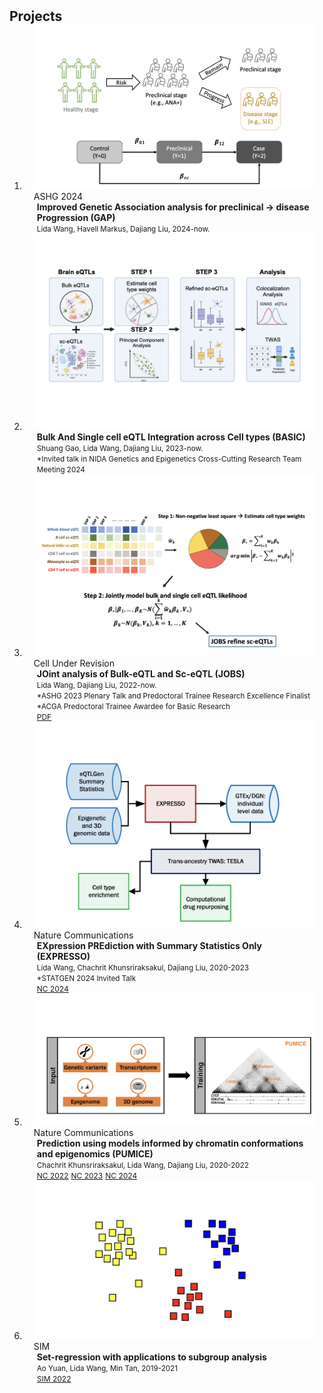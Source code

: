 <h2 id="publications" style="margin: 2px 0px -15px;"> Projects</h2>

<div class="publications">
<ol class="bibliography">

<li>
<div class="pub-row">

  <div class="col-sm-3 abbr" style="position: relative;padding-right: 15px;padding-left: 15px;">
    <img src="assets/gap.png" class="teaser img-fluid z-depth-1">
    <abbr class="badge">ASHG 2024</abbr>
  </div>

  <div class="col-sm-9" style="position: relative;padding-right: 15px;padding-left: 20px;">
    <div class="title"><strong>Improved Genetic Association analysis for preclinical -> disease Progression (GAP)</strong></div>
    <div class="author"><small>Lida Wang, Havell Markus, Dajiang Liu, 2024-now. </small></div>
  </div>
</div>
</li>


<li>
<div class="pub-row">

  <div class="col-sm-3 abbr" style="position: relative;padding-right: 15px;padding-left: 15px;">
    <img src="assets/basic.png" class="teaser img-fluid z-depth-1">
    <abbr class="badge"> </abbr>
  </div>

  <div class="col-sm-9" style="position: relative;padding-right: 15px;padding-left: 20px;">
    <div class="title"><strong>Bulk And Single cell eQTL Integration across Cell types (BASIC)</strong></div>
    <div class="author"><small>Shuang Gao, Lida Wang, Dajiang Liu, 2023-now.</small></div>
    <div class="periodical"> <small> *Invited talk in NIDA Genetics and Epigenetics Cross-Cutting Research Team Meeting 2024</small></div>
  </div>
</div>
</li>

<li>
<div class="pub-row">

  <div class="col-sm-3 abbr" style="position: relative;padding-right: 15px;padding-left: 15px;">
    <img src="assets/jobs.png" class="teaser img-fluid z-depth-1">
    <abbr class="badge">Cell Under Revision</abbr>
  </div>

  <div class="col-sm-9" style="position: relative;padding-right: 15px;padding-left: 20px;">
    <div class="title"><strong>JOint analysis of Bulk-eQTL and Sc-eQTL (JOBS)</strong></div>
    <div class="author"><small>Lida Wang, Dajiang Liu, 2022-now. </small></div>
    <div class="periodical"> <small> *ASHG 2023 Plenary Talk and Predoctoral Trainee Research Excellence Finalist</small></div>
     <div class="periodical"> <small> *ACGA Predoctoral Trainee Awardee for Basic Research</small></div>
    <div class="links">
    <a href="https://www.ashg.org/wp-content/uploads/2023/10/ASHG2023-PlenaryAbstracts.pdf" class="btn btn-sm z-depth-0" role="button" target="_blank" style="font-size:12px;">PDF</a>
    </div>
  </div>
</div>
</li>


<li>
<div class="pub-row">

  <div class="col-sm-3 abbr" style="position: relative;padding-right: 15px;padding-left: 15px;">
    <img src="assets/expresso.png" class="teaser img-fluid z-depth-1">
    <abbr class="badge">Nature Communications</abbr>
  </div>

  <div class="col-sm-9" style="position: relative;padding-right: 15px;padding-left: 20px;">
    <div class="title"><strong>EXpression PREdiction with Summary Statistics Only (EXPRESSO)</strong></div>
    <div class="author"><small>Lida Wang, Chachrit Khunsriraksakul, Dajiang Liu, 2020-2023 </small></div>
    <div class="periodical"> <small> *STATGEN 2024 Invited Talk</small></div>
     <div class="links">
    <a href="https://www.nature.com/articles/s41467-024-48143-1" class="btn btn-sm z-depth-0" role="button" target="_blank" style="font-size:12px;">NC 2024</a>
    </div>
  </div>
</div>
</li>
  
  

<li>
<div class="pub-row">

  <div class="col-sm-3 abbr" style="position: relative;padding-right: 15px;padding-left: 15px;">
    <img src="assets/pumice.png" class="teaser img-fluid z-depth-1">
    <abbr class="badge">Nature Communications</abbr>
  </div>

  <div class="col-sm-9" style="position: relative;padding-right: 15px;padding-left: 20px;">
    <div class="title"><strong>Prediction using models informed by chromatin conformations and epigenomics (PUMICE) </strong></div>
    <div class="author"><small>Chachrit Khunsriraksakul, Lida Wang, Dajiang Liu, 2020-2022 </small></div>
     <div class="links">
    <a href="https://www.nature.com/articles/s41467-022-30956-7" class="btn btn-sm z-depth-0" role="button" target="_blank" style="font-size:12px;">NC 2022</a>
    <a href="https://www.nature.com/articles/s41467-023-36306-5" class="btn btn-sm z-depth-0" role="button" target="_blank" style="font-size:12px;">NC 2023</a>
    <a href="https://www.nature.com/articles/s41467-024-46132-y" class="btn btn-sm z-depth-0" role="button" target="_blank" style="font-size:12px;">NC 2024</a>
    </div>
  </div>
</div>
</li>
  
<li>
<div class="pub-row">

  <div class="col-sm-3 abbr" style="position: relative;padding-right: 15px;padding-left: 15px;">
    <img src="assets/setreg.png" class="teaser img-fluid z-depth-1">
    <abbr class="badge">SIM</abbr>
  </div>

  <div class="col-sm-9" style="position: relative;padding-right: 15px;padding-left: 20px;">
    <div class="title"><strong>Set-regression with applications to subgroup analysis</strong></div>
    <div class="author"><small>Ao Yuan, Lida Wang, Min Tan, 2019-2021 </small></div>
     <div class="links">
    <a href="https://onlinelibrary.wiley.com/doi/abs/10.1002/sim.9229" class="btn btn-sm z-depth-0" role="button" target="_blank" style="font-size:12px;">SIM 2022</a>
    </div>
  </div>
</div>
</li>
  
<br>

</ol>
</div>
